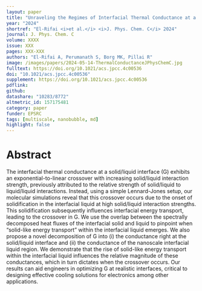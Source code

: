 ```yaml
---
layout: paper
title: "Unraveling the Regimes of Interfacial Thermal Conductance at a Solid/Liquid Interface"
year: "2024"
shortref: "El-Rifai <i>et al.</i> <i>J. Phys. Chem. C</i> 2024"
journal: J. Phys. Chem. C
volume: XXXX
issue: XXX
pages: XXX-XXX
authors: "El-Rifai A, Perumanath S, Borg MK, Pillai R"
image: /images/papers/2024-05-14-ThermalConductanceJPhysChemC.jpg
fulltext: https://doi.org/10.1021/acs.jpcc.4c00536
doi: "10.1021/acs.jpcc.4c00536" 
supplement: https://doi.org/10.1021/acs.jpcc.4c00536
pdflink: 
github:
datashare: "10283/8772"
altmetric_id: 157175481
category: paper
funder: EPSRC
tags: [multiscale, nanobubble, md]
highlight: false
---
```


# Abstract 

The interfacial thermal conductance at a solid/liquid interface (G) exhibits an exponential-to-linear crossover with increasing solid/liquid interaction strength, previously attributed to the relative strength of solid/liquid to liquid/liquid interactions. Instead, using a simple Lennard-Jones setup, our molecular simulations reveal that this crossover occurs due to the onset of solidification in the interfacial liquid at high solid/liquid interaction strengths. This solidification subsequently influences interfacial energy transport, leading to the crossover in G. We use the overlap between the spectrally decomposed heat fluxes of the interfacial solid and liquid to pinpoint when “solid-like energy transport” within the interfacial liquid emerges. We also propose a novel decomposition of G into (i) the conductance right at the solid/liquid interface and (ii) the conductance of the nanoscale interfacial liquid region. We demonstrate that the rise of solid-like energy transport within the interfacial liquid influences the relative magnitude of these conductances, which in turn dictates when the crossover occurs. Our results can aid engineers in optimizing G at realistic interfaces, critical to designing effective cooling solutions for electronics among other applications.
